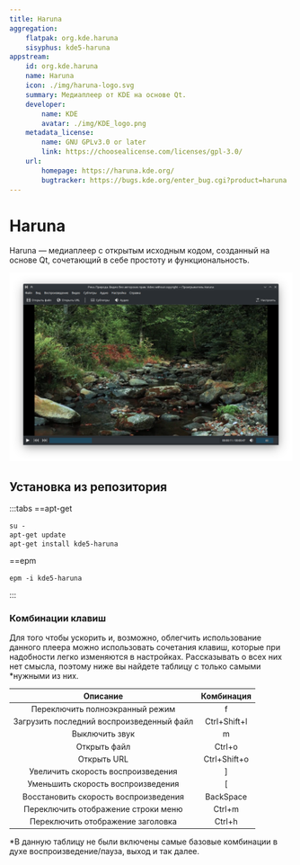 ```yaml
---
title: Haruna
aggregation:
    flatpak: org.kde.haruna
    sisyphus: kde5-haruna
appstream:
    id: org.kde.haruna
    name: Haruna
    icon: ./img/haruna-logo.svg
    summary: Медиаплеер от KDE на основе Qt.
    developer:
        name: KDE
        avatar: ./img/KDE_logo.png
    metadata_license: 
        name: GNU GPLv3.0 or later
        link: https://choosealicense.com/licenses/gpl-3.0/
    url: 
        homepage: https://haruna.kde.org/
        bugtracker: https://bugs.kde.org/enter_bug.cgi?product=haruna
---
```


# Haruna

Haruna — медиаплеер с открытым исходным кодом, созданный на основе Qt, сочетающий в себе простоту и функциональность.

![Скриншот программы Haruna](./img/haruna_screen.png 'Скриншот программы Haruna')

## Установка из репозитория

:::tabs
==apt-get
```shell
su -
apt-get update
apt-get install kde5-haruna
```
==epm
```shell
epm -i kde5-haruna
```
:::

<!--@include: @apps/_parts/install/content-flatpak.md-->

### Комбинации клавиш

Для того чтобы ускорить и, возможно, облегчить использование данного плеера можно использовать сочетания клавиш, которые при надобности легко изменяются в настройках.
Рассказывать о всех них нет смысла, поэтому ниже вы найдете таблицу с только самыми *нужными из них.

| Описание                                  | Комбинация   |
|:-----------------------------------------:|:------------:|
| Переключить полноэкранный режим           | f            |
| Загрузить последний воспроизведенный файл | Ctrl+Shift+l |
| Выключить звук                            | m            |
| Открыть файл                              | Ctrl+o       |
| Открыть URL                               | Ctrl+Shift+o |
| Увеличить скорость воспроизведения        | ]            |
| Уменьшить скорость воспроизведения        | [            |
| Восстановить скорость воспроизведения     | BackSpace    |
| Переключить отображение строки меню       | Ctrl+m       |
| Переключить отображение заголовка         | Ctrl+h       |

*В данную таблицу не были включены самые базовые комбинации в духе воспроизведение/пауза, выход и так далее.

